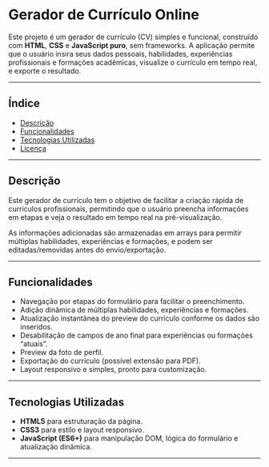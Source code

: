# Gerador de Currículo Online

Este projeto é um gerador de currículo (CV) simples e funcional, construído com **HTML**, **CSS** e **JavaScript puro**, sem frameworks. A aplicação permite que o usuário insira seus dados pessoais, habilidades, experiências profissionais e formações acadêmicas, visualize o currículo em tempo real, e exporte o resultado.

---

## Índice

- [Descrição](#descrição)
- [Funcionalidades](#funcionalidades)
- [Tecnologias Utilizadas](#tecnologias-utilizadas)
- [Licença](#licença)

---

## Descrição

Este gerador de currículo tem o objetivo de facilitar a criação rápida de currículos profissionais, permitindo que o usuário preencha informações em etapas e veja o resultado em tempo real na pré-visualização.

As informações adicionadas são armazenadas em arrays para permitir múltiplas habilidades, experiências e formações, e podem ser editadas/removidas antes do envio/exportação.

---

## Funcionalidades

- Navegação por etapas do formulário para facilitar o preenchimento.
- Adição dinâmica de múltiplas habilidades, experiências e formações.
- Atualização instantânea do preview do currículo conforme os dados são inseridos.
- Desabilitação de campos de ano final para experiências ou formações “atuais”.
- Preview da foto de perfil.
- Exportação do currículo (possível extensão para PDF).
- Layout responsivo e simples, pronto para customização.

---

## Tecnologias Utilizadas

- **HTML5** para estruturação da página.
- **CSS3** para estilo e layout responsivo.
- **JavaScript (ES6+)** para manipulação DOM, lógica do formulário e atualização dinâmica.

---



